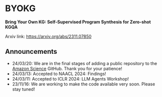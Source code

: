 # BYOKG 
**Bring Your Own KG: Self-Supervised Program Synthesis for Zero-shot KGQA**

Arxiv link: https://arxiv.org/abs/2311.07850

## Announcements
* 24/03/20: We are in the final stages of adding a public repository to the [Amazon Science](https://github.com/amazon-science) GitHub. Thank you for your patience!
* 24/03/13: Accepted to NAACL 2024: Findings!
* 24/03/11: Accepted to ICLR 2024: LLM Agents Workshop!
* 23/11/16: We are working to make the code available very soon. Please stay tuned!
